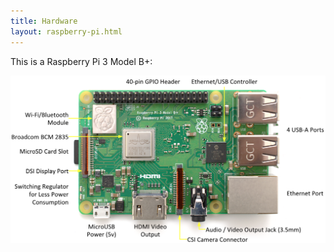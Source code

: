 ```yaml
---
title: Hardware
layout: raspberry-pi.html
---
```


This is a Raspberry Pi 3 Model B+:

<img src="raspberry-pi-3b.png" width="800">